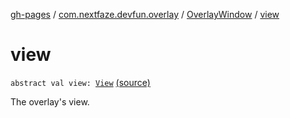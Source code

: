 [gh-pages](../../index.md) / [com.nextfaze.devfun.overlay](../index.md) / [OverlayWindow](index.md) / [view](./view.md)

# view

`abstract val view: `[`View`](https://developer.android.com/reference/android/view/View.html) [(source)](https://github.com/NextFaze/dev-fun/tree/master/devfun/src/main/java/com/nextfaze/devfun/overlay/OverlayWindow.kt#L102)

The overlay's view.

